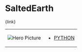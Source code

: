 # SaltedEarth 

{link}
<table>
<tr>
<td>

![Hero Picture](hero.png?raw=true "Hero Picture")

</td>
<td>
<ul>
<li>

[PYTHON](SaltedEarth.py)

</li>
</td>
</tr>
<table>